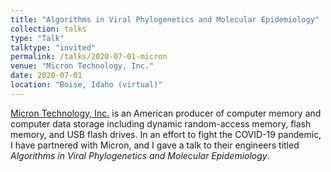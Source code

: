 ```yaml
---
title: "Algorithms in Viral Phylogenetics and Molecular Epidemiology"
collection: talks
type: "Talk"
talktype: "invited"
permalink: /talks/2020-07-01-micron
venue: "Micron Technology, Inc."
date: 2020-07-01
location: "Boise, Idaho (virtual)"
---
```


<a href="https://www.micron.com/" target="_blank">Micron Technology, Inc.</a> is an American producer of computer memory and computer data storage including dynamic random-access memory, flash memory, and USB flash drives. In an effort to fight the COVID-19 pandemic, I have partnered with Micron, and I gave a talk to their engineers titled <i>Algorithms in Viral Phylogenetics and Molecular Epidemiology</i>.
